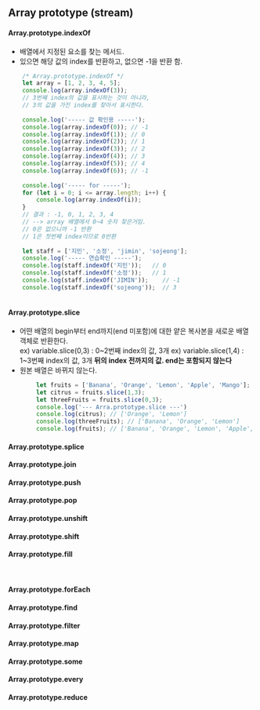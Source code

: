 ## Array prototype (stream)

#### Array.prototype.indexOf
* 배열에서 지정된 요소를 찾는 메서드.
* 있으면 해당 값의 index를 반환하고, 없으면 -1을 반환 함.

```javascript
	/* Array.prototype.indexOf */
	let array = [1, 2, 3, 4, 5];
	console.log(array.indexOf(3)); 
	// 3번째 index의 값을 표시하는 것이 아니라,
	// 3의 값을 가진 index를 찾아서 표시한다.
	
	console.log('----- 값 확인용 -----');
	console.log(array.indexOf(0)); // -1
	console.log(array.indexOf(1)); // 0
	console.log(array.indexOf(2)); // 1
	console.log(array.indexOf(3)); // 2
	console.log(array.indexOf(4)); // 3
	console.log(array.indexOf(5)); // 4
	console.log(array.indexOf(6)); // -1 
	
	console.log('----- for -----');
	for (let i = 0; i <= array.length; i++) {
		console.log(array.indexOf(i));
	}
	// 결과 : -1, 0, 1, 2, 3, 4 
	// --> array 배열에서 0~4 숫자 찾은거임.
	// 0은 없으니까 -1 반환
	// 1은 첫번째 index이므로 0반환 
	
	let staff = ['지민', '소정', 'jimin', 'sojeong'];
	console.log('----- 연습확인 -----');
	console.log(staff.indexOf('지민')); 	// 0
	console.log(staff.indexOf('소정')); 	// 1
	console.log(staff.indexOf('JIMIN')); 	// -1
	console.log(staff.indexOf('sojeong'));  // 3
	
```

#### Array.prototype.slice
* 어떤 배열의 begin부터 end까지(end 미포함)에 대한 얕은 복사본을 새로운 배열 객체로 반환한다. <br>
	ex) variable.slice(0,3) : 0~2번째 index의 값, 3개
	ex) variable.slice(1,4) : 1~3번째 index의 값, 3개
	**뒤의 index 전까지의 값. end는 포함되지 않는다**
* 원본 배열은 바뀌지 않는다.
```javascript
		let fruits = ['Banana', 'Orange', 'Lemon', 'Apple', 'Mango'];
		let citrus = fruits.slice(1,3);
		let threeFruits = fruits.slice(0,3);
		console.log('--- Arra.prototype.slice ---')
		console.log(citrus); // ['Orange', 'Lemon'] 
		console.log(threeFruits); // ['Banana', 'Orange', 'Lemon']
		console.log(fruits); // ['Banana', 'Orange', 'Lemon', 'Apple', 'Mango']
```


#### Array.prototype.splice
#### Array.prototype.join
#### Array.prototype.push
#### Array.prototype.pop
#### Array.prototype.unshift
#### Array.prototype.shift
#### Array.prototype.fill

<br>

#### Array.prototype.forEach
#### Array.prototype.find
#### Array.prototype.filter
#### Array.prototype.map
#### Array.prototype.some
#### Array.prototype.every
#### Array.prototype.reduce